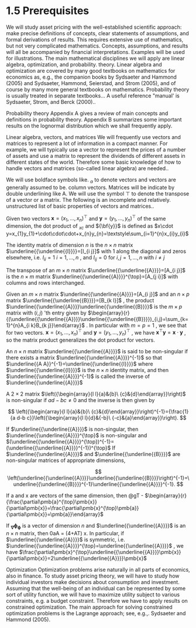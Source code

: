 # 1.5 Prerequisites  

We will study asset pricing with the well-established scientific approach: make precise definitions of concepts, clear statements of assumptions, and formal derivations of results. This requires extensive use of mathematics, but not very complicated mathematics. Concepts, assumptions, and results will all be accompanied by financial interpretations. Examples will be used for illustrations. The main mathematical disciplines we will apply are linear algebra, optimization, and probability. theory. Linear algebra and optimization are covered by many good textbooks on mathematics for economics as, e.g., the companion books by Sydsaeter and Hammond (2005) and Sydsaeter, Hammond, Seierstad, and Strom (2005), and of course by many more general textbooks on mathematics. Probability theory is usually treated in separate textbooks... A useful reference "manual' is Sydsaeter, Strom, and Berck (2000)..  

Probability theory  Appendix A gives a review of main concepts and definitions in probability theory. Appendix B summarizes some important results on the lognormal distribution which we shall frequently apply.  

Linear algebra, vectors, and matrices We will frequently use vectors and matrices to represent a lot of information in a compact manner. For example, we will typically use a vector to represent the prices of a number of assets and use a matrix to represent the dividends of different assets in different states of the world. Therefore some basic knowledge of how to handle vectors and matrices (so-called linear algebra) are needed..  

We will use boldface symbols like. $_{\alpha}$ to denote vectors and vectors are generally assumed to be. column vectors. Matrices will be indicate by double underlining like A. We will use the symbol $\top$ to denote the transpose of a vector or a matrix. The following is an incomplete and relatively. unstructured list of basic properties of vectors and matrices..  

Given two vectors $\pmb{x}=(x_{1},\dots,x_{n})^{\top}$ and $\pmb{y}=(y_{1},\dots,y_{n})^{\top}$ of the same dimension, the dot product of $_{x c}$ and ${\bf{y}}$ is defined as $x\cdot y=x_{1}y_{1}+\cdot\cdot\cdot+x_{n}y_{n}=\textstyle\sum_{i=1}^{n}x_{i}y_{i}$  

The identity matrix of dimension $n$ is the $n\times n$ matrix $\underline{{\underline{{I}}}}=[I_{i j}]$ with 1 along the diagonal and zeros elsewhere, i.e. $I_{i i}=1$ $i=1,\ldots,n$ , and $I_{i j}=0$ for $i,j=1,\dots,n$ with $i\neq j$  

The transpose of an $m\times n$ matrix $\underline{{\underline{{A}}}}=[A_{i j}]$ is the $n\times m$ matrix $\underline{{\underline{{A}}}}^{\top}=[A_{j i}]$ with columns and rows interchanged.  

Given an $m\times n$ matrix $\underline{{\underline{{A}}}}=[A_{i j}]$ and an $n\times p$ matrix $\underline{{\underline{{B}}}}=[B_{k l}]$ , the product $\underline{{\underline{{A}}}}\underline{{\underline{{B}}}}$ is the $m\times p$ matrix with $(i,j)$ 'th entry given by $\begin{array}{r}{(\underline{{\underline{{A}}}}\underline{{\underline{{B}}}})_{i,j}=\sum_{k=1}^{n}A_{i k}B_{k j}}\end{array}$ . In particular with $m=p=1$ , we see that for two vectors. $\pmb{x}=(x_{1},\dots,x_{n})^{\top}$ and $\pmb{y}=(y_{1},\dots,y_{n})^{\top}$ , we have $\pmb{x}^{\top}\pmb{y}=\pmb{x}\cdot\pmb{y}$ , so the matrix product generalizes the dot product for vectors.  

An $n\times n$ matrix $\underline{{\underline{{A}}}}$ is said to be non-singular if there exists a matrix $\underline{{\underline{{A}}}}^{-1}$ so that $\underline{{A A}}^{-1}=\underline{{\underline{{I}}}}$ where $\underline{{\underline{{I}}}}$ is the $n\times n$ identity matrix, and then $\underline{{\underline{{A}}}}^{-1}$ is called the inverse of $\underline{{\underline{{A}}}}$  

A $2\times2$ matrix $\left({\begin{array}{l l}{a}&{b}\ {c}&{d}\end{array}}\right)$ is non-singular if $a d-b c\neq0$ and the inverse is then given by  

$$
\left({\begin{array}{l l}{a}&{b}\ {c}&{d}\end{array}}\right)^{-1}={\frac{1}{a d-b c}}\left({\begin{array}{l l}{d}&{-b}\ {-c}&{a}\end{array}}\right).
$$  

If $\underline{{\underline{{A}}}}$ is non-singular, then $\underline{{\underline{{A}}}}^{\top}$ is non-singular and $(\underline{{\underline{{A}}}}^{\top})^{-1}=(\underline{{\underline{{A}}}}^{-1})^{\top}$ If $\underline{{\underline{{A}}}}$ and $\underline{{\underline{{B}}}}$ are non-singular matrices of appropriate dimensions,  

$$
\left(\underline{{\underline{{A}}}}\underline{{\underline{{B}}}}\right)^{-1}=\underline{{\underline{{B}}}}^{-1}\underline{{\underline{{A}}}}^{-1}.
$$  

If a and x are vectors of the same dimension, then @gT - $\begin{array}{r}{\frac{\partial\pmb{a}^{\top}\pmb{x}}{\partial\pmb{x}}=\frac{\partial\pmb{x}^{\top}\pmb{a}}{\partial\pmb{x}}=\pmb{a}}\end{array}$  

If $_{\mathbf{\nabla}}\mathbf{\phi}_{\mathbf{\phi}}$ is a vector of dimension $n$ and $\underline{{\underline{{A}}}}$ is an $n\times n$ matrix, then 0aA = (4+AT) x. In particular, if $\underline{{\underline{{A}}}}$ is symmetric, i.e. $\underline{{\underline{{A}}}}^{\top}=\underline{{\underline{{A}}}}$ , we have $\frac{\partial\pmb{x}^{\top}\underline{{\underline{{A}}}}\pmb{x}}{\partial\pmb{x}}=2\underline{{\underline{{A}}}}\pmb{x}$  

Optimization Optimization problems arise naturally in all parts of economics, also in finance. To study asset pricing theory, we will have to study how individual investors make decisions about consumption and investment. Assuming that the well-being of an individual can be represented by some sort of utility function, we will have to maximize utility subject to various constraints, e.g. a budget constraint. Therefore we have to apply results on constrained optimization. The main approach for solving constrained optimization problems is the Lagrange approach; see, e.g.,. Sydsaeter and Hammond (2005).  
